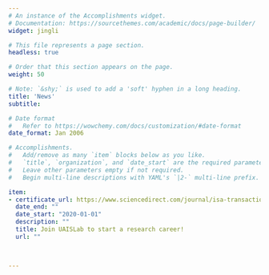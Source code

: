 ```yaml
---
# An instance of the Accomplishments widget.
# Documentation: https://sourcethemes.com/academic/docs/page-builder/
widget: jingli

# This file represents a page section.
headless: true

# Order that this section appears on the page.
weight: 50

# Note: `&shy;` is used to add a 'soft' hyphen in a long heading.
title: 'News'
subtitle:

# Date format
#   Refer to https://wowchemy.com/docs/customization/#date-format
date_format: Jan 2006

# Accomplishments.
#   Add/remove as many `item` blocks below as you like.
#   `title`, `organization`, and `date_start` are the required parameters.
#   Leave other parameters empty if not required.
#   Begin multi-line descriptions with YAML's `|2-` multi-line prefix.

item:
- certificate_url: https://www.sciencedirect.com/journal/isa-transactions
  date_end: ""
  date_start: "2020-01-01"
  description: ""
  title: Join UAISLab to start a research career!
  url: ""


  
---
```

